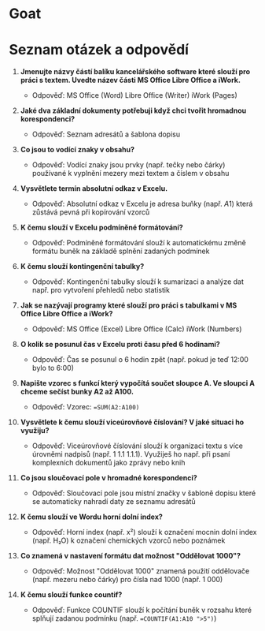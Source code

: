# Goat

# Seznam otázek a odpovědí

1. **Jmenujte názvy částí balíku kancelářského software které slouží pro práci s textem. Uvedte název části MS Office Libre Office a iWork.**  
   - Odpověď: MS Office (Word) Libre Office (Writer) iWork (Pages)

2. **Jaké dva základní dokumenty potřebuji když chci tvořit hromadnou korespondenci?**  
   - Odpověď: Seznam adresátů a šablona dopisu

3. **Co jsou to vodící znaky v obsahu?**  
   - Odpověď: Vodící znaky jsou prvky (např. tečky nebo čárky) používané k vyplnění mezery mezi textem a číslem v obsahu

4. **Vysvětlete termín absolutní odkaz v Excelu.**  
   - Odpověď: Absolutní odkaz v Excelu je adresa buňky (např. $A$1) která zůstává pevná při kopírování vzorců

5. **K čemu slouží v Excelu podmíněné formátování?**  
   - Odpověď: Podmíněné formátování slouží k automatickému změně formátu buněk na základě splnění zadaných podmínek

6. **K čemu slouží kontingenční tabulky?**  
   - Odpověď: Kontingenční tabulky slouží k sumarizaci a analýze dat např. pro vytvoření přehledů nebo statistik

7. **Jak se nazývají programy které slouží pro práci s tabulkami v MS Office Libre Office a iWork?**  
   - Odpověď: MS Office (Excel) Libre Office (Calc) iWork (Numbers)

8. **O kolik se posunul čas v Excelu proti času před 6 hodinami?**  
   - Odpověď: Čas se posunul o 6 hodin zpět (např. pokud je teď 12:00 bylo to 6:00)

9. **Napište vzorec s funkcí který vypočítá součet sloupce A. Ve sloupci A chceme sečíst bunky A2 až A100.**  
   - Odpověď: Vzorec: `=SUM(A2:A100)`

10. **Vysvětlete k čemu slouží viceúrovňové číslování? V jaké situaci ho využiju?**  
    - Odpověď: Viceúrovňové číslování slouží k organizaci textu s více úrovněmi nadpisů (např. 1 1.1 1.1.1). Využiješ ho např. při psaní komplexních dokumentů jako zprávy nebo knih

11. **Co jsou sloučovací pole v hromadné korespondenci?**  
    - Odpověď: Sloučovací pole jsou místní značky v šabloně dopisu které se automaticky nahradí daty ze seznamu adresátů

12. **K čemu slouží ve Wordu horní dolní index?**  
    - Odpověď: Horní index (např. x²) slouží k označení mocnin dolní index (např. H₂O) k označení chemických vzorců nebo poznámek

13. **Co znamená v nastavení formátu dat možnost "Oddělovat 1000"?**  
    - Odpověď: Možnost "Oddělovat 1000" znamená použití oddělovače (např. mezeru nebo čárky) pro čísla nad 1000 (např. 1 000)

14. **K čemu slouží funkce countif?**  
    - Odpověď: Funkce COUNTIF slouží k počítání buněk v rozsahu které splňují zadanou podmínku (např. `=COUNTIF(A1:A10 ">5")`)